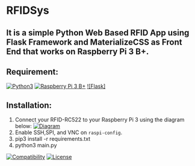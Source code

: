 # RFIDSys

## It is a simple Python Web Based RFID App using Flask Framework and MaterializeCSS as Front End that works on Raspberry Pi 3 B+.

## Requirement:
[![Python3](https://www.python.org/static/img/python-logo.png)](https://www.python.org/downloads/)
[![Raspberry Pi 3 B+](https://www.raspberrypi.org/homepage-9df4b/favicon.png)](https://www.raspberrypi.org/products/raspberry-pi-3-model-b-plus/)
[![Flask]](https://palletsprojects.com/p/flask/)

## Installation:
1. Connect your RFID-RC522 to your Raspberry Pi 3 using the diagram below:
[![Diagram](https://miro.medium.com/proxy/1*V7jGDYS_9IL1r24QZyzj6g.jpeg)](https://miro.medium.com/proxy/1*V7jGDYS_9IL1r24QZyzj6g.jpeg)
2. Enable SSH,SPI, and VNC on <code>raspi-config</code>.
2. pip3 install -r requirements.txt
3. python3 main.py

[![Compatibility](https://img.shields.io/badge/python-3-brightgreen.svg)](https://github.com/mboy1011/RFIDSys.git)
[![License](https://img.shields.io/apm/l/vim-mode.svg)](https://github.com/mboy1011/RFIDSys.git)
